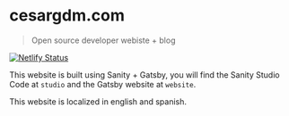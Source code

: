 # cesargdm.com

> Open source developer webiste + blog

[![Netlify Status](https://api.netlify.com/api/v1/badges/b559cca1-33f7-449f-b88c-c8669beedf63/deploy-status)](https://app.netlify.com/sites/cesargdm/deploys)

This website is built using Sanity + Gatsby, you will find the Sanity Studio Code at `studio` and the Gatsby website at `website`.

This website is localized in english and spanish.
